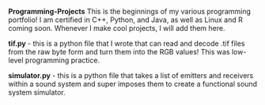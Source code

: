 **Programming-Projects**
This is the beginnings of my various programming portfolio! I am certified in C++, Python, and Java, as well as Linux and R coming soon. Whenever I make cool projects, I will add them here.

**tif.py** - this is a python file that I wrote that can read and decode .tif files from the raw byte form and turn them into the RGB values! This was low-level programming practice.

**simulator.py** - this is a python file that takes a list of emitters and receivers within a sound system and super imposes them to create a functional sound system simulator.
